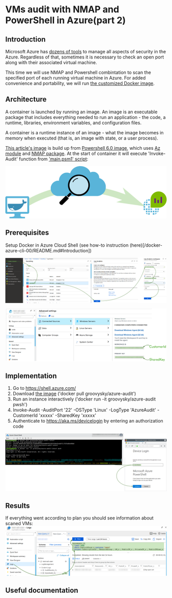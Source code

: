 # VMs audit with NMAP and PowerShell in Azure(part 2)

## Introduction
Microsoft Azure has [dozens of tools](https://docs.microsoft.com/en-us/azure/security/azure-security-services-technologies
) to manage all aspects of security in the Azure. Regardless of that, sometimes it is necessary to check an open port along with their associated virtual machine. 

This time we will use NMAP and Powershell combintation to scan the specified port of each running virtual machine in Azure. For added convenience and portability, we will run [the customized Docker image](https://hub.docker.com/r/groovysky/azure-audit).

## Architecture

A container is launched by running an image. An image is an executable package that includes everything needed to run an application - the code, a runtime, libraries, environment variables, and configuration files.

A container is a runtime instance of an image - what the image becomes in memory when executed (that is, an image with state, or a user process). 

[This article's image](https://hub.docker.com/r/groovysky/azure-audit) is build up from [Powershell 6.0 image](https://blogs.msdn.microsoft.com/powershell/2018/01/10/powershell-core-6-0-generally-available-ga-and-supported/), which uses [Az module](https://docs.microsoft.com/en-us/powershell/azure/new-azureps-module-az?view=azps-1.2.0) and [NMAP package](https://nmap.org/). At the start of container it will execute 'Invoke-Audit' function from ['main.psm1' script](https://raw.githubusercontent.com/groovy-sky/docker/master/azure-audit/main.psm1):

![](/images/docker/scan_arch.png)

## Prerequisites
Setup Docker in Azure Cloud Shell (see how-to instruction (here)[/docker-azure-cli-00/README.md#Introduction])

![](/images/docker/create_oms.png)

![](/images/docker/get_oms_cred.png)

## Implementation
1. Go to https://shell.azure.com/ 
1. Download [the image](https://hub.docker.com/r/groovysky/azure-audit) ('docker pull groovysky/azure-audit')
1. Run an instance interactively ('docker run -it groovysky/azure-audit pwsh')
1. Invoke-Audit -AuditPort '22' -OSType 'Linux' -LogType 'AzureAudit' -CustomerId 'xxxxx' -SharedKey 'xxxxx' 
1. Authenticate to https://aka.ms/devicelogin by entering an authorization code

![](/images/docker/cloud_run.png)

## Results
If everything went according to plan you should see information about scaned VMs:
![](/images/docker/oms_results.png)

## Useful documentation

